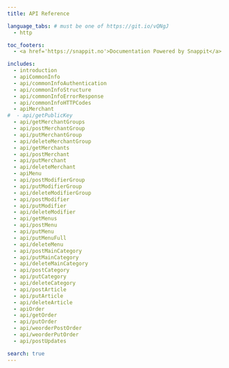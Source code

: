 ```yaml
---
title: API Reference

language_tabs: # must be one of https://git.io/vQNgJ
  - http

toc_footers:
  - <a href='https://snappit.no'>Documentation Powered by Snappit</a>

includes:
  - introduction
  - apiCommonInfo
  - api/commonInfoAuthentication
  - api/commonInfoStructure
  - api/commonInfoErrorResponse
  - api/commonInfoHTTPCodes
  - apiMerchant
#  - api/getPublicKey
  - api/getMerchantGroups
  - api/postMerchantGroup
  - api/putMerchantGroup
  - api/deleteMerchantGroup
  - api/getMerchants
  - api/postMerchant
  - api/putMerchant
  - api/deleteMerchant
  - apiMenu
  - api/postModifierGroup
  - api/putModifierGroup
  - api/deleteModifierGroup
  - api/postModifier
  - api/putModifier
  - api/deleteModifier
  - api/getMenus
  - api/postMenu
  - api/putMenu
  - api/putMenuFull
  - api/deleteMenu
  - api/postMainCategory
  - api/putMainCategory
  - api/deleteMainCategory
  - api/postCategory
  - api/putCategory
  - api/deleteCategory
  - api/postArticle
  - api/putArticle
  - api/deleteArticle
  - apiOrder
  - api/getOrder
  - api/putOrder
  - api/weorderPostOrder
  - api/weorderPutOrder
  - api/postUpdates

search: true
---
```

